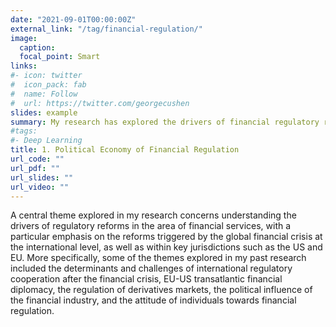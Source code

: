 ```yaml
---
date: "2021-09-01T00:00:00Z"
external_link: "/tag/financial-regulation/"
image:
  caption:
  focal_point: Smart
links:
#- icon: twitter
#  icon_pack: fab
#  name: Follow
#  url: https://twitter.com/georgecushen
slides: example
summary: My research has explored the drivers of financial regulatory reforms, with a particular emphasis on the reforms triggered by the global financial crisis at the international level, as well as within the US and EU.
#tags:
#- Deep Learning
title: 1. Political Economy of Financial Regulation
url_code: ""
url_pdf: ""
url_slides: ""
url_video: ""
---
```


A central theme explored in my research concerns understanding the drivers of regulatory reforms in the area of financial services, with a particular emphasis on the reforms triggered by the global financial crisis at the international level, as well as within key jurisdictions such as the US and EU. More specifically, some of the themes explored in my past research included the determinants and challenges of international regulatory cooperation after the financial crisis, EU-US transatlantic financial diplomacy, the regulation of derivatives markets, the political influence of the financial industry, and the attitude of individuals towards financial regulation. 
 
